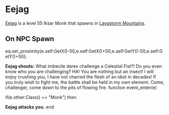# Eejag



[Eejag](/npc/27119) is a level 55 Iksar Monk that spawns in [Lavastorm Mountains](/zone/27).



## On NPC Spawn

eq.set_proximity(e.self:GetX()-50,e.self:GetX()+50,e.self:GetY()-50,e.self:GetY()+50);

**Eejag shouts:** <span class="text-danger">What imbecile dares challenge a Celestial Fist?! Do you even know who you are challenging? HA! You are nothing but an insect! I will enjoy crushing you, I have not charred the flesh of an idiot in decades! If you truly wish to fight me, the battle shall be held in my own element. Come, challenger, come down to the pits of flowing fire.</span>
function event_enter(e)

if(e.other:Class() == "Monk") then





**Eejag attacks you.**
end


